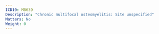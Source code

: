 ```yaml
---
ICD10: M8639
Description: "Chronic multifocal osteomyelitis: Site unspecified"
Matters: No
Weight: 0
---
```


